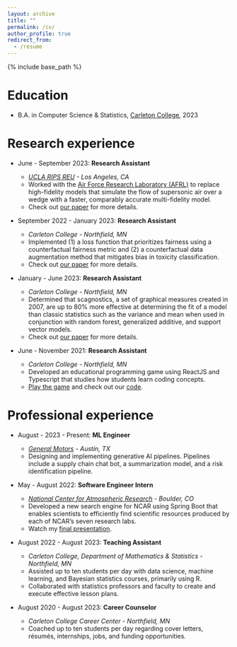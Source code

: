 ```yaml
---
layout: archive
title: ""
permalink: /cv/
author_profile: true
redirect_from:
  - /resume
---
```


{% include base_path %}

Education
======
* B.A. in Computer Science & Statistics, [Carleton College](https://www.carleton.edu/news/stories/carleton-moves-up-us-news-world-report-best-colleges-rankings/), 2023

Research experience
======
* June - September 2023: **Research Assistant**
  * *[UCLA RIPS REU](https://www.ipam.ucla.edu/programs/student-research-programs/research-in-industrial-projects-for-students-rips-2023-los-angeles/) - Los Angeles, CA*
  * Worked with the [Air Force Research Laboratory (AFRL)](https://www.afrl.af.mil/) to replace high-fidelity models that simulate the flow of supersonic air over a wedge with a faster, comparably accurate multi-fidelity model.
  * Check out [our paper](https://pdf.ac/2UqkOB) for more details.

* September 2022 - January 2023: **Research Assistant**
  * *Carleton College - Northfield, MN*
  * Implemented (1) a loss function that prioritizes fairness using a counterfactual fairness metric and (2) a counterfactual data augmentation method that mitigates bias in toxicity classification.
  * Check out [our paper](https://cs.carleton.edu/cs_comps/2223/replication/final-results-chenj3/resources.html) for more details.

* January - June 2023: **Research Assistant**
  * *Carleton College - Northfield, MN*
  * Determined that scagnostics, a set of graphical measures created in 2007, are up to 80% more effective at determining the fit of a model than classic statistics such as the variance and mean when used in conjunction with random forest, generalized additive, and support vector models.
  * Check out [our paper](https://pdf.ac/1tJQGp) for more details.

* June - November 2021: **Research Assistant**
  * *Carleton College - Northfield, MN*
  * Developed an educational programming game using ReactJS and Typescript that studies how students learn coding concepts.
  * [Play the game](https://awilliambauer.github.io/dragon-architect-2/) and check out our [code](https://github.com/awb-carleton/dragon-architect-2).

Professional experience
======
* August - 2023 - Present: **ML Engineer**
  * *[General Motors](https://www.gm.com/) - Austin, TX*
  * Designing and implementing generative AI pipelines. Pipelines include a supply chain chat bot, a summarization model, and a risk identification pipeline.
  
* May - August 2022: **Software Engineer Intern**
  * *[National Center for Atmospheric Research](https://ncar.ucar.edu/) - Boulder, CO*
  * Developed a new search engine for NCAR using Spring Boot that enables scientists to efficiently find scientific resources produced by each of NCAR’s seven research labs.
  * Watch my [final presentation](https://www.youtube.com/watch?v=_KwneNkHljI).

* August 2022 - August 2023: **Teaching Assistant**
  * *Carleton College, Department of Mathematics & Statistics - Northfield, MN*
  * Assisted up to ten students per day with data science, machine learning, and Bayesian statistics courses, primarily using R.
  * Collaborated with statistics professors and faculty to create and execute effective lesson plans.

* August 2020 - August 2023: **Career Counselor**
  * *Carleton College Career Center - Northfield, MN*
  * Coached up to ten students per day regarding cover letters, résumés, internships, jobs, and funding opportunities.
